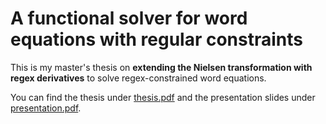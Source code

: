 # A functional solver for word equations with regular constraints

This is my master's thesis on **extending the Nielsen transformation with regex derivatives** to solve regex-constrained word equations.

You can find the thesis under [thesis.pdf](./thesis.pdf) and the presentation slides under [presentation.pdf](./presentation.pdf).
